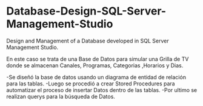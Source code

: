 # Database-Design-SQL-Server-Management-Studio
Design and Management of a Database developed in SQL Server Management Studio. 

En este caso se trata de una Base de Datos para simular una Grilla de TV donde se almacenan Canales, Programas, Categorias ,Horarios y Dias.

-Se diseñó la base de datos usando un diagrama de entidad de relación para las tablas.
-Luego se procedió a crear Stored Procedures para automatizar el proceso de insertar Datos dentro de las tablas.
-Por ultimo se realizan querys para la búsqueda de Datos.

